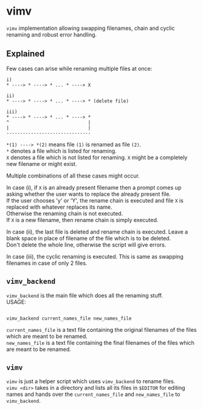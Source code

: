 # vimv
`vimv` implementation allowing swapping filenames, chain and cyclic renaming and robust error handling.

## Explained
Few cases can arise while renaming multiple files at once:
```
i)
* ----> * ----> * ... * ----> X

ii)
* ----> * ----> * ... * ----> * (delete file)

iii)
* ----> * ----> * ... * ----> *
^                             |
|                             |
-------------------------------
```
`*(1) ----> *(2)` means file `(1)` is renamed as file `(2)`.  
`*` denotes a file which is listed for renaming.  
`X` denotes a file which is not listed for renaming. `X` might be a completely new filename or might exist.  

Multiple combinations of all these cases might occur.  

In case (i), if `X` is an already present filename then a prompt comes up asking whether the user wants to replace the already present file.  
If the user chooses 'y' or 'Y', the rename chain is executed and file `X` is replaced with whatever replaces its name.  
Otherwise the renaming chain is not executed.  
If `X` is a new filename, then rename chain is simply executed.

In case (ii), the last file is deleted and rename chain is executed. Leave a blank space in place of filename of the file which is to be deleted.  
Don't delete the whole line, otherwise the script will give errors.

In case (iii), the cyclic renaming is executed. This is same as swapping filenames in case of only 2 files.

## `vimv_backend`
`vimv_backend` is the main file which does all the renaming stuff.  
USAGE:
```

vimv_backend current_names_file new_names_file
```
`current_names_file` is a text file containing the original filenames of the files which are meant to be renamed.  
`new_names_file` is a text file containing the final filenames of the files which are meant to be renamed.  

## `vimv`
`vimv` is just a helper script which uses `vimv_backend` to rename files.  
`vimv <dir>` takes in a directory and lists all its files in `$EDITOR` for editing names
and hands over the `current_names_file` and `new_names_file` to `vimv_backend`.  
